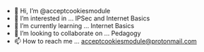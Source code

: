 - 👋 Hi, I’m @acceptcookiesmodule
- 👀 I’m interested in ... IPSec and Internet Basics
- 🌱 I’m currently learning ... Internet Basics
- 💞️ I’m looking to collaborate on ... Pedagogy
- 📫 How to reach me ... acceptcookiesmodule@protonmail.com

<!---
acceptcookiesmodule/acceptcookiesmodule is a ✨ special ✨ repository because its `README.md` (this file) appears on your GitHub profile.
You can click the Preview link to take a look at your changes.
--->
